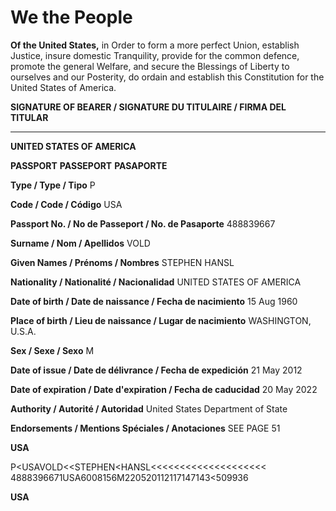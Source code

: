 # We the People

**Of the United States,**
in Order to form a more perfect Union,
establish Justice, insure domestic Tranquility,
provide for the common defence,
promote the general Welfare, and secure
the Blessings of Liberty to ourselves and
our Posterity, do ordain and establish this
Constitution for the United States of America.

**SIGNATURE OF BEARER / SIGNATURE DU TITULAIRE / FIRMA DEL TITULAR**

---

**UNITED STATES OF AMERICA**

**PASSPORT**
**PASSEPORT**
**PASAPORTE**

**Type / Type / Tipo** P

**Code / Code / Código** USA

**Passport No. / No de Passeport / No. de Pasaporte** 488839667

**Surname / Nom / Apellidos** VOLD

**Given Names / Prénoms / Nombres** STEPHEN HANSL

**Nationality / Nationalité / Nacionalidad** UNITED STATES OF AMERICA

**Date of birth / Date de naissance / Fecha de nacimiento** 15 Aug 1960

**Place of birth / Lieu de naissance / Lugar de nacimiento** WASHINGTON, U.S.A.

**Sex / Sexe / Sexo** M

**Date of issue / Date de délivrance / Fecha de expedición** 21 May 2012

**Date of expiration / Date d'expiration / Fecha de caducidad** 20 May 2022

**Authority / Autorité / Autoridad** United States Department of State

**Endorsements / Mentions Spéciales / Anotaciones** SEE PAGE 51

**USA**

P<USAVOLD<<STEPHEN<HANSL<<<<<<<<<<<<<<<<<<<<
4888396671USA6008156M220520112117147143<509936

**USA**

